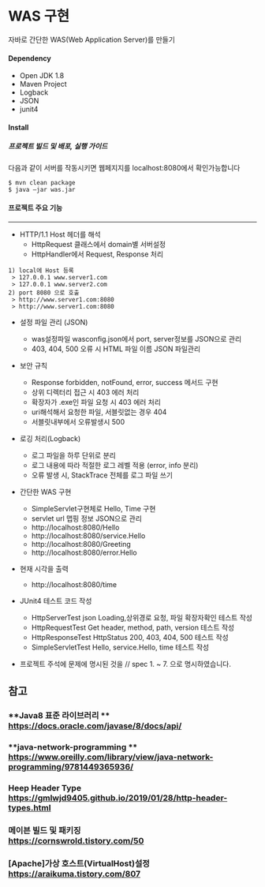# WAS 구현

자바로 간단한 WAS(Web Application Server)를 만들기

#### Dependency
* Open JDK 1.8
* Maven Project
* Logback
* JSON
* junit4


#### Install
##### 프로젝트 빌드 및 배포, 실행 가이드
다음과 같이 서버를 작동시키면 웹페지지를 localhost:8080에서 확인가능합니다
```shell
$ mvn clean package
$ java –jar was.jar
```

#### 프로젝트 주요 기능
---
- HTTP/1.1 Host 헤더를 해석
  - HttpRequest 클래스에서  domain별 서버설정 
  - HttpHandler에서 Request, Response 처리
```shell
1) local에 Host 등록
 > 127.0.0.1 www.server1.com
 > 127.0.0.1 www.server2.com
2) port 8080 으로 호출
 > http://www.server1.com:8080
 > http://www.server1.com:8080
```

- 설정 파일 관리 (JSON)
  - was설정파일 wasconfig.json에서  port, server정보를  JSON으로 관리
  - 403, 404, 500 오류 시 HTML 파일 이름 JSON 파일관리
  

- 보안 규칙
  - Response forbidden, notFound, error, success 메서드 구현
  - 상위 디렉터리 접근 시 403 에러 처리
  - 확장자가 .exe인 파일 요청 시 403 에러 처리
  - uri해석해서 요청한 파일, 서블릿없는 경우 404
  - 서블릿내부에서 오류발생시 500

- 로깅 처리(Logback)
  - 로그 파일을 하루 단위로 분리
  - 로그 내용에 따라 적절한 로그 레벨 적용 (error, info 분리)
  - 오류 발생 시, StackTrace 전체를 로그 파일 쓰기
  
- 간단한 WAS 구현
  - SimpleServlet구현체로 Hello, Time 구현
  - servlet url 맵핑 정보  JSON으로 관리
  - http://localhost:8080/Hello
  - http://localhost:8080/service.Hello
  - http://localhost:8080/Greeting
  - http://localhost:8080/error.Hello

- 현재 시각을 출력
  - http://localhost:8080/time


- JUnit4 테스트 코드 작성
  - HttpServerTest json Loading,상위경로 요청, 파일 확장자확인   테스트 작성
  - HttpRequestTest Get header, method, path, version 테스트 작성
  - HttpResponseTest HttpStatus 200, 403, 404, 500 테스트 작성
  - SimpleServletTest Hello, service.Hello, time 테스트 작성
  
 - 프로젝트 주석에 문제에 명시된 것을 // spec 1. ~ 7. 으로 명시하였습니다.

참고
---
### **Java8 표준 라이브러리 ** <br/> https://docs.oracle.com/javase/8/docs/api/
### **java-network-programming ** <br/> https://www.oreilly.com/library/view/java-network-programming/9781449365936/
### **Heep Header Type** <br/> https://gmlwjd9405.github.io/2019/01/28/http-header-types.html
### **메이븐 빌드 및 패키징** <br/>https://cornswrold.tistory.com/50
### **[Apache]가상 호스트(VirtualHost)설정** <br/>https://araikuma.tistory.com/807
